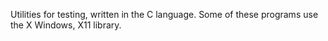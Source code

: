 Utilities for testing, written in the C language.
Some of these programs use the X Windows, X11 library.
